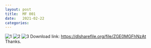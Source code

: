 ```yaml
---
layout: post
title:  MF 001
date:   2021-02-22 
categories:
---
```

![1](/images/MF001/aaa.png)
![2](/images/MF001/bbb.png)
![3](/images/MF001/ccc.png)
Download link:
https://dlsharefile.org/file/ZGE0MGFhNzAt
Thanks.
